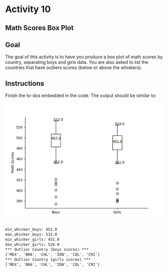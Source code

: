 # Activity 10

## Math Scores Box Plot

## Goal
The goal of this activity is to have you produce a box plot of math scores by country, separating boys and girls data. You are also asked to list the countries that have outliers scores (below or above the whiskers). 
 
## Instructions

Finish the to-dos embedded in the code. The output should be similar to:

![](files/math_scores.png)

```
min_whisker_boys: 452.0
max_whisker_boys: 532.0
min_whisker_girls: 451.0
max_whisker_girls: 524.0
*** Outlier Country (boys scores) ***
['MEX', 'BRA', 'CHL', 'IDN', 'COL', 'CRI']
*** Outlier Country (girls scores) ***
['MEX', 'BRA', 'CHL', 'IDN', 'COL', 'CRI']
```
